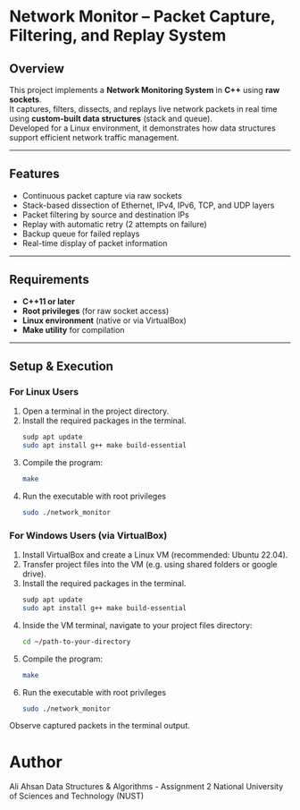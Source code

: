 # Network Monitor – Packet Capture, Filtering, and Replay System

## Overview
This project implements a **Network Monitoring System** in **C++** using **raw sockets**.  
It captures, filters, dissects, and replays live network packets in real time using **custom-built data structures** (stack and queue).  
Developed for a Linux environment, it demonstrates how data structures support efficient network traffic management.

---

## Features
- Continuous packet capture via raw sockets  
- Stack-based dissection of Ethernet, IPv4, IPv6, TCP, and UDP layers  
- Packet filtering by source and destination IPs  
- Replay with automatic retry (2 attempts on failure)  
- Backup queue for failed replays  
- Real-time display of packet information  

---

## Requirements
- **C++11 or later**  
- **Root privileges** (for raw socket access)  
- **Linux environment** (native or via VirtualBox)  
- **Make utility** for compilation  

---

## Setup & Execution

### For Linux Users
1. Open a terminal in the project directory.
2. Install the required packages in the terminal.
   ```bash
   sudp apt update
   sudo apt install g++ make build-essential
4. Compile the program:  
   ```bash
   make
5. Run the executable with root privileges
   ```bash
   sudo ./network_monitor

### For Windows Users (via VirtualBox)

1. Install VirtualBox and create a Linux VM (recommended: Ubuntu 22.04).
2. Transfer project files into the VM (e.g. using shared folders or google drive).
3. Install the required packages in the terminal.
   ```bash
   sudp apt update
   sudo apt install g++ make build-essential
4. Inside the VM terminal, navigate to your project files directory:
   ```bash
   cd ~/path-to-your-directory
5. Compile the program:  
   ```bash
   make
6. Run the executable with root privileges
   ```bash
   sudo ./network_monitor

Observe captured packets in the terminal output.

# Author
Ali Ahsan
Data Structures & Algorithms - Assignment 2
National University of Sciences and Technology (NUST)
